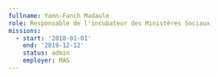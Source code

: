 ```yaml
---
fullname: Yann-Fanch Madaule
role: Responsable de l'incubateur des Ministères Sociaux
missions:
  - start: '2018-01-01'
    end: '2019-12-12'
    status: admin
    employer: MAS
---
```

